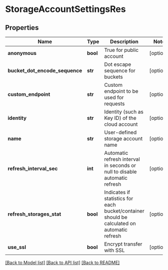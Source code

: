 # StorageAccountSettingsRes

## Properties
Name | Type | Description | Notes
------------ | ------------- | ------------- | -------------
**anonymous** | **bool** | True for public account | [optional] 
**bucket_dot_encode_sequence** | **str** | Dot escape sequence for buckets | [optional] 
**custom_endpoint** | **str** | Custom endpoint to be used for requests | [optional] 
**identity** | **str** | Identity (such as Key ID) of the cloud account | [optional] 
**name** | **str** | User-defined storage account name | [optional] 
**refresh_interval_sec** | **int** | Automatic refresh interval in seconds or null to disable automatic refresh | [optional] 
**refresh_storages_stat** | **bool** | Indicates if statistics for each bucket/container should be calculated on automatic refresh | [optional] 
**use_ssl** | **bool** | Encrypt transfer with SSL | [optional] 

[[Back to Model list]](../README.md#documentation-for-models) [[Back to API list]](../README.md#documentation-for-api-endpoints) [[Back to README]](../README.md)


